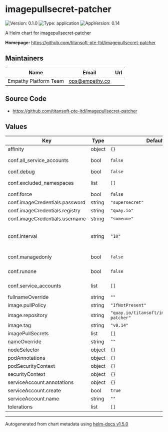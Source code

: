 # imagepullsecret-patcher

![Version: 0.1.0](https://img.shields.io/badge/Version-0.1.0-informational?style=flat-square) ![Type: application](https://img.shields.io/badge/Type-application-informational?style=flat-square) ![AppVersion: 0.14](https://img.shields.io/badge/AppVersion-0.14-informational?style=flat-square)

A Helm chart for imagepullsecret-patcher

**Homepage:** <https://github.com/titansoft-pte-ltd/imagepullsecret-patcher>

## Maintainers

| Name | Email | Url |
| ---- | ------ | --- |
| Empathy Platform Team | ops@empathy.co |  |

## Source Code

* <https://github.com/titansoft-pte-ltd/imagepullsecret-patcher>

## Values

| Key | Type | Default | Description |
|-----|------|---------|-------------|
| affinity | object | `{}` |  |
| conf.all_service_accounts | bool | `false` | if true, list and patch all service accounts and the service_accounts value is ignored |
| conf.debug | bool | `false` | show DEBUG logs |
| conf.excluded_namespaces | list | `[]` | comma-separated namespaces excluded from processing |
| conf.force | bool | `false` | overwrite secrets when not match |
| conf.imageCredentials.password | string | `"supersecret"` | registry password |
| conf.imageCredentials.registry | string | `"quay.io"` | registry to login |
| conf.imageCredentials.username | string | `"someone"` | registry username  |
| conf.interval | string | `"10"` | duration string which defines how often namespaces are checked, see https://golang.org/pkg/time/#ParseDuration for more examples |
| conf.managedonly | bool | `false` | only modify secrets which were created by imagepullsecret |
| conf.runone | bool | `false` | run the update loop once, allowing for cronjob scheduling if desired |
| conf.service_accounts | list | `[]` | comma-separated list of serviceaccounts to patch |
| fullnameOverride | string | `""` |  |
| image.pullPolicy | string | `"IfNotPresent"` |  |
| image.repository | string | `"quay.io/titansoft/imagepullsecret-patcher"` | repository |
| image.tag | string | `"v0.14"` |  |
| imagePullSecrets | list | `[]` |  |
| nameOverride | string | `""` |  |
| nodeSelector | object | `{}` |  |
| podAnnotations | object | `{}` |  |
| podSecurityContext | object | `{}` |  |
| securityContext | object | `{}` |  |
| serviceAccount.annotations | object | `{}` |  |
| serviceAccount.create | bool | `true` |  |
| serviceAccount.name | string | `""` |  |
| tolerations | list | `[]` |  |

----------------------------------------------
Autogenerated from chart metadata using [helm-docs v1.5.0](https://github.com/norwoodj/helm-docs/releases/v1.5.0)
